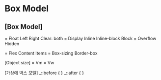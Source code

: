 # Box Model

## [Box Model]

= Float
Left
Right
Clear: both
= Display
Inline
Inline-block
Block
= Overflow
Hidden

= Flex
Content
Items
= Box-sizing
Border-box

[Object size]
= Vm
= Vw

[가상에 박스 모델]
_::before { }
_::after { }
